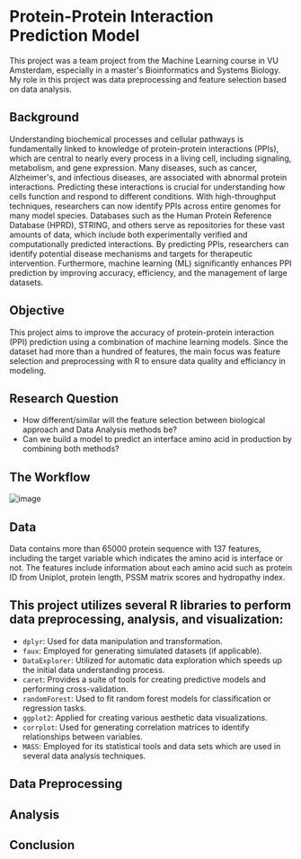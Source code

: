 # Protein-Protein Interaction Prediction Model
This project was a team project from the Machine Learning course in VU Amsterdam, especially in a master's Bioinformatics and Systems Biology.
My role in this project was data preprocessing and feature selection based on data analysis.

## Background
Understanding biochemical processes and cellular pathways is fundamentally linked to knowledge of protein-protein interactions (PPIs), which are central to nearly every process in a living cell, including signaling, metabolism, and gene expression. Many diseases, such as cancer, Alzheimer's, and infectious diseases, are associated with abnormal protein interactions. Predicting these interactions is crucial for understanding how cells function and respond to different conditions. With high-throughput techniques, researchers can now identify PPIs across entire genomes for many model species. Databases such as the Human Protein Reference Database (HPRD), STRING, and others serve as repositories for these vast amounts of data, which include both experimentally verified and computationally predicted interactions. By predicting PPIs, researchers can identify potential disease mechanisms and targets for therapeutic intervention. Furthermore, machine learning (ML) significantly enhances PPI prediction by improving accuracy, efficiency, and the management of large datasets.

## Objective
This project aims to improve the accuracy of protein-protein interaction (PPI) prediction using a combination of machine learning models. Since the dataset had more than a hundred of features, the main focus was feature selection and preprocessing with R to ensure data quality and efficiancy in modeling.

 ## Research Question
- How different/similar will the feature selection between biological approach and Data Analysis methods be?
- Can we build a model to predict an interface amino acid in production by combining both methods?

## The Workflow
![image](https://github.com/user-attachments/assets/48547f9c-35d4-49ac-8c5e-2a4a2cae093b)

## Data
Data contains more than 65000 protein sequence with 137 features, including the target variable which indicates the amino acid is interface or not. The features include information about each amino acid such as protein ID from Uniplot, protein length, PSSM matrix scores and hydropathy index.

## This project utilizes several R libraries to perform data preprocessing, analysis, and visualization:

- `dplyr`: Used for data manipulation and transformation.
- `faux`: Employed for generating simulated datasets (if applicable).
- `DataExplorer`: Utilized for automatic data exploration which speeds up the initial data understanding process.
- `caret`: Provides a suite of tools for creating predictive models and performing cross-validation.
- `randomForest`: Used to fit random forest models for classification or regression tasks.
- `ggplot2`: Applied for creating various aesthetic data visualizations.
- `corrplot`: Used for generating correlation matrices to identify relationships between variables.
- `MASS`: Employed for its statistical tools and data sets which are used in several data analysis techniques.


## Data Preprocessing


## Analysis


## Conclusion


